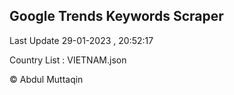 

## Google Trends Keywords Scraper 
 
Last Update 29-01-2023 , 20:52:17

Country List :
VIETNAM.json



© Abdul Muttaqin 
